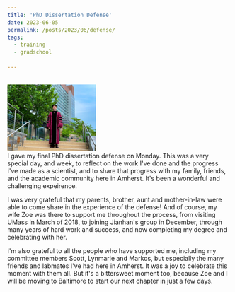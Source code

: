 ```yaml
---
title: 'PhD Dissertation Defense'
date: 2023-06-05
permalink: /posts/2023/06/defense/
tags:
  - training
  - gradschool

---
```


<br/><img src="/images/phd-defense-robes.jpg" height="150" /><br>
I gave my final PhD dissertation defense on Monday. This was a very special day, and week, to reflect on the work I've done and the progress I've made as a scientist, and to share that progress with my family, friends, and the academic community here in Amherst. It's been a wonderful and challenging expeirence.

I was very grateful that my parents, brother, aunt and mother-in-law were able to come share in the experience of the defense! And of course, my wife Zoe was there to support me throughout the process, from visiting UMass in March of 2018, to joining Jianhan's group in December, through many years of hard work and success, and now completing my degree and celebrating with her.

I'm also grateful to all the people who have supported me, including my committee members Scott, Lynmarie and Markos, but especially the many friends and labmates I've had here in Amherst. It was a joy to celebrate this moment with them all. But it's a bittersweet moment too, because Zoe and I will be moving to Baltimore to start our next chapter in just a few days.
